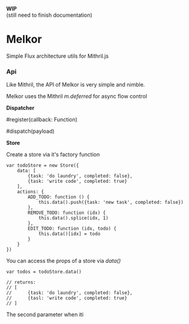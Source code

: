 **WIP**  
(still need to finish documentation)

# Melkor

Simple Flux architecture utils for Mithril.js

### Api

Like Mithril, the API of Melkor is very simple and nimble.

Melkor uses the Mithril _m.deferred_ for async flow control

**Dispatcher**  

\#register(callback: Function)



\#dispatch(payload)  

**Store**

Create a store via it's factory function

```
var todoStore = new Store({
    data: [
        {task: 'do laundry', completed: false},
        {task: 'write code', completed: true}
    ],
    actions: {
        ADD_TODO: function () {
            this.data().push({task: 'new task', completed: false})
        },
        REMOVE_TODO: function (idx) {
            this.data().splice(idx, 1)
        },
        EDIT_TODO: function (idx, todo) {
            this.data()[idx] = todo
        }
    }
})
```

You can access the props of a store via _data()_

```
var todos = todoStore.data()

// returns:
// [
//      {task: 'do laundry', completed: false},
//      {tasl: 'write code', completed: true}
// ]
```

The second parameter when iti
